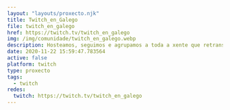 ```yaml
---
layout: "layouts/proxecto.njk"
title: Twitch_en_Galego
file: twitch_en_galego
href: https://twitch.tv/twitch_en_galego
img: /img/comunidade/twitch_en_galego.webp
description: Hosteamos, seguimos e agrupamos a toda a xente que retransmite en Galego en Twitch.
date: 2020-11-22 15:59:47.783564
active: false
platform: twitch
type: proxecto
tags:
  - twitch
redes:
  twitch: https://twitch.tv/twitch_en_galego
---
```

